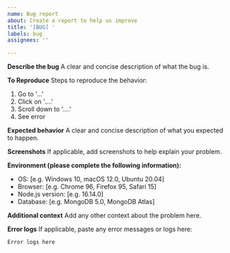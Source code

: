 ```yaml
---
name: Bug report
about: Create a report to help us improve
title: '[BUG] '
labels: bug
assignees: ''

---
```


**Describe the bug**
A clear and concise description of what the bug is.

**To Reproduce**
Steps to reproduce the behavior:
1. Go to '...'
2. Click on '....'
3. Scroll down to '....'
4. See error

**Expected behavior**
A clear and concise description of what you expected to happen.

**Screenshots**
If applicable, add screenshots to help explain your problem.

**Environment (please complete the following information):**
 - OS: [e.g. Windows 10, macOS 12.0, Ubuntu 20.04]
 - Browser: [e.g. Chrome 96, Firefox 95, Safari 15]
 - Node.js version: [e.g. 16.14.0]
 - Database: [e.g. MongoDB 5.0, MongoDB Atlas]

**Additional context**
Add any other context about the problem here.

**Error logs**
If applicable, paste any error messages or logs here:
```
Error logs here
```